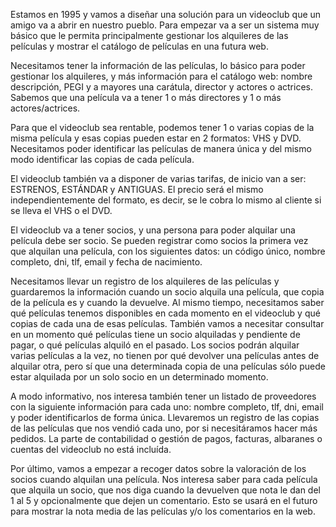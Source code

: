 Estamos en 1995 y vamos a diseñar una solución para un videoclub que un amigo va a abrir en nuestro pueblo. Para empezar va a ser un sistema muy básico que le permita principalmente gestionar los alquileres de las películas y mostrar el catálogo de películas en una futura web.

Necesitamos tener la información de las películas, lo básico para poder gestionar los alquileres, y más información para el catálogo web: nombre descripción, PEGI y a mayores una carátula, director y actores o actrices. Sabemos que una película va a tener 1 o más directores y 1 o más actores/actrices.

Para que el videoclub sea rentable, podemos tener 1 o varias copias de la misma película y esas copias pueden estar en 2 formatos: VHS y DVD. Necesitamos poder identificar las películas de manera única y del mismo modo identificar las copias de cada película.

El videoclub también va a disponer de varias tarifas, de inicio van a ser: ESTRENOS, ESTÁNDAR y ANTIGUAS. El precio será el mismo independientemente del formato, es decir, se le cobra lo mismo al cliente si se lleva el VHS o el DVD.

El videoclub va a tener socios, y una persona para poder alquilar una película debe ser socio. Se pueden registrar como socios la primera vez que alquilan una película, con los siguientes datos: un código único, nombre completo, dni, tlf, email y fecha de nacimiento.

Necesitamos llevar un registro de los alquileres de las películas y guardaremos la información cuando un socio alquila una película, que copia de la película es y cuando la devuelve. Al mismo tiempo, necesitamos saber qué películas tenemos disponibles en cada momento en el videoclub y qué copias de cada una de esas películas. También vamos a necesitar consultar en un momento qué películas tiene un socio alquiladas y pendiente de pagar, o qué películas alquiló en el pasado. Los socios podrán alquilar varias películas a la vez, no tienen por qué devolver una películas antes de alquilar otra, pero sí que una determinada copia de una películas sólo puede estar alquilada por un solo socio en un determinado momento.

A modo informativo, nos interesa también tener un listado de proveedores con la siguiente información para cada uno: nombre completo, tlf, dni, email y poder identificarlos de forma única. Llevaremos un registro de las copias de las películas que nos vendió cada uno, por si necesitáramos hacer más pedidos. La parte de contabilidad o gestión de pagos, facturas, albaranes o cuentas del videoclub no está incluída.

Por último, vamos a empezar a recoger datos sobre la valoración de los socios cuando alquilan una película. Nos interesa saber para cada película que alquila un socio, que nos diga cuando la devuelven que nota le dan del 1 al 5 y opcionalmente que dejen un comentario. Esto se usará en el futuro para mostrar la nota media de las películas y/o los comentarios en la web.